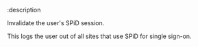 :description

Invalidate the user's SPiD session.

This logs the user out of all sites that use SPiD for single sign-on.
